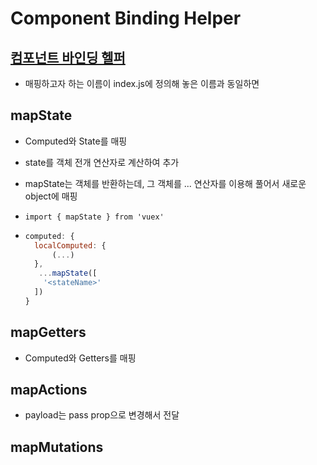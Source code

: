 # Component Binding Helper

## [컴포넌트 바인딩 헬퍼](https://vuex.vuejs.org/kr/api/#%E1%84%8F%E1%85%A5%E1%86%B7%E1%84%91%E1%85%A9%E1%84%82%E1%85%A5%E1%86%AB%E1%84%90%E1%85%B3-%E1%84%87%E1%85%A1%E1%84%8B%E1%85%B5%E1%86%AB%E1%84%83%E1%85%B5%E1%86%BC-%E1%84%92%E1%85%A6%E1%86%AF%E1%84%91%E1%85%A5)

- 매핑하고자 하는 이름이 index.js에 정의해 놓은 이름과 동일하면

## mapState

- Computed와 State를 매핑
- state를 객체 전개 연산자로 계산하여 추가
- mapState는 객체를 반환하는데, 그 객체를 ... 연산자를 이용해 풀어서 새로운 object에 매핑
- `import { mapState } from 'vuex'`

- ```javascript
  computed: {
    localComputed: {
        (...)
    },
     ...mapState([
      '<stateName>'
    ])  
  }
  ```

## mapGetters

- Computed와 Getters를 매핑

## mapActions

- payload는 pass prop으로 변경해서 전달

## mapMutations

